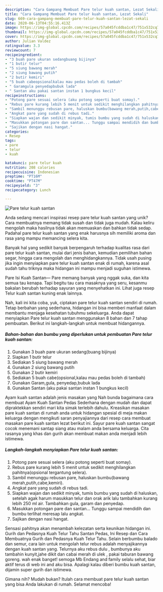 ```yaml
---
description: "Cara Gampang Membuat Pare telur kuah santan, Lezat Sekali"
title: "Cara Gampang Membuat Pare telur kuah santan, Lezat Sekali"
slug: 669-cara-gampang-membuat-pare-telur-kuah-santan-lezat-sekali
date: 2020-06-13T04:55:16.413Z
image: https://img-global.cpcdn.com/recipes/57a045fcddba1c47/751x532cq70/pare-telur-kuah-santan-foto-resep-utama.jpg
thumbnail: https://img-global.cpcdn.com/recipes/57a045fcddba1c47/751x532cq70/pare-telur-kuah-santan-foto-resep-utama.jpg
cover: https://img-global.cpcdn.com/recipes/57a045fcddba1c47/751x532cq70/pare-telur-kuah-santan-foto-resep-utama.jpg
author: Julian Valdez
ratingvalue: 3.3
reviewcount: 7
recipeingredient:
- "3 buah pare ukuran sedangbuang bijinya"
- "1 butir telur"
- "5 siung bawang merah"
- "2 siung bawang putih"
- "2 butir kemiri"
- "5 buah cabeopsionalkalau mau pedas boleh di tambah"
- " Garamgula penyedapbubuk lada"
- " Santan aku pakai santan instan 1 bungkus kecil"
recipeinstructions:
- "Potong pare sesuai selera (aku potong seperti buat somay)."
- "Rebus pare kurang lebih 5 menit untuk sedikit menghilangkan pahitnya(opsional tergantung selera)."
- "Sambil menunggu rebusan pare, haluskan bumbu(bawang merah,putih,cabe,kemiri)."
- "Angkat pare yang sudah di rebus tadi."
- "Siapkan wajan dan sedikit minyak, tumis bumbu yang sudah di haluskan, setelah agak harum masukkan telur dan orak arik lalu tambahkan kurang lebih 250 ml air. Tambahkan gula, garam dan penyedap."
- "Masukkan potongan pare dan santan... Tunggu sampai mendidih dan bumbu terlihat meresap lalu angkat."
- "Sajikan dengan nasi hangat."
categories:
- Resep
tags:
- pare
- telur
- kuah

katakunci: pare telur kuah 
nutrition: 208 calories
recipecuisine: Indonesian
preptime: "PT16M"
cooktime: "PT47M"
recipeyield: "3"
recipecategory: Lunch

---
```



![Pare telur kuah santan](https://img-global.cpcdn.com/recipes/57a045fcddba1c47/751x532cq70/pare-telur-kuah-santan-foto-resep-utama.jpg)

Anda sedang mencari inspirasi resep pare telur kuah santan yang unik? Cara membuatnya memang tidak susah dan tidak juga mudah. Kalau keliru mengolah maka hasilnya tidak akan memuaskan dan bahkan tidak sedap. Padahal pare telur kuah santan yang enak harusnya sih memiliki aroma dan rasa yang mampu memancing selera kita.

Banyak hal yang sedikit banyak berpengaruh terhadap kualitas rasa dari pare telur kuah santan, mulai dari jenis bahan, kemudian pemilihan bahan segar, hingga cara mengolah dan menghidangkannya. Tidak usah pusing jika ingin menyiapkan pare telur kuah santan enak di rumah, karena asal sudah tahu triknya maka hidangan ini mampu menjadi suguhan istimewa.

Pare Isi Kuah Santan— Pare memang banyak yang nggak suka, dan kita semua tau kenapa. Tapi begitu tau cara masaknya yang seru, kesanmu bakalan berubah terhadap sayuran yang menyehatkan ini. Lihat juga resep Telur kuah santan kuning enak lainnya.


Nah, kali ini kita coba, yuk, ciptakan pare telur kuah santan sendiri di rumah. Tetap berbahan yang sederhana, hidangan ini bisa memberi manfaat dalam membantu menjaga kesehatan tubuhmu sekeluarga. Anda dapat menyiapkan Pare telur kuah santan menggunakan 8 bahan dan 7 tahap pembuatan. Berikut ini langkah-langkah untuk membuat hidangannya.

<!--inarticleads1-->

##### Bahan-bahan dan bumbu yang diperlukan untuk pembuatan Pare telur kuah santan:

1. Gunakan 3 buah pare ukuran sedang(buang bijinya)
1. Siapkan 1 butir telur
1. Sediakan 5 siung bawang merah
1. Gunakan 2 siung bawang putih
1. Gunakan 2 butir kemiri
1. Sediakan 5 buah cabe(opsional,kalau mau pedas boleh di tambah)
1. Gunakan  Garam,gula, penyedap,bubuk lada
1. Gunakan  Santan (aku pakai santan instan 1 bungkus kecil)


Ayam kuah santan adalah jenis masakan yang Nah bunda bagaimana cara membuat Ayam Kuah Santan Pedas Sederhana dengan mudah dan dapat dipraktekkan sendiri mari kita simak terlebih dahulu. Kreasikan masakan pare kuah santan di rumah anda untuk hidangan spesial di meja makan keluarga dengan mengikuti saran penyajiannya dari resep cara membuat masakan pare kuah santan lezat berikut ini. Sayur pare kuah santan sangat cocok menemani santap siang atau malam anda bersama keluarga. Cita rasanya yang khas dan gurih akan membuat makan anda menjadi lebih istimewa. 

<!--inarticleads2-->

##### Langkah-langkah menyiapkan Pare telur kuah santan:

1. Potong pare sesuai selera (aku potong seperti buat somay).
1. Rebus pare kurang lebih 5 menit untuk sedikit menghilangkan pahitnya(opsional tergantung selera).
1. Sambil menunggu rebusan pare, haluskan bumbu(bawang merah,putih,cabe,kemiri).
1. Angkat pare yang sudah di rebus tadi.
1. Siapkan wajan dan sedikit minyak, tumis bumbu yang sudah di haluskan, setelah agak harum masukkan telur dan orak arik lalu tambahkan kurang lebih 250 ml air. Tambahkan gula, garam dan penyedap.
1. Masukkan potongan pare dan santan... Tunggu sampai mendidih dan bumbu terlihat meresap lalu angkat.
1. Sajikan dengan nasi hangat.


Sensasi pahitnya akan menambah kelezatan serta keunikan hidangan ini. Gurih dan Pedasnya Kuah Telur Tahu Santan Pedas, Ini Resep dan Cara Membuatnya Gurih dan Pedasnya Kuah Telur Tahu. Selain berbumbu balado dan semur, cara lain untuk mengolah telur rebus adalah menyajikannya dengan kuah santan yang. Telurnya aku rebus dulu , bumbunya aku tambahin kunyit,jahe dikit dan cabai merah di ulek , pakai taburan bawang goreng. wah enak banget! semoga Mb Endang and family selalu sehat, biar aktif terus di web ini and aku bisa. Apalagi kalau diberi bumbu kuah santan, dijamin super gurih dan istimewa. 

Gimana nih? Mudah bukan? Itulah cara membuat pare telur kuah santan yang bisa Anda lakukan di rumah. Selamat mencoba!

